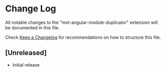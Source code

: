 # Change Log

All notable changes to the "mxt-angular-module-duplicator" extension will be documented in this file.

Check [Keep a Changelog](http://keepachangelog.com/) for recommendations on how to structure this file.

## [Unreleased]

- Initial release